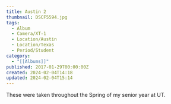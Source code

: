 ```yaml
---
title: Austin 2
thumbnail: DSCF5594.jpg
tags:
  - Album
  - Camera/XT-1
  - Location/Austin
  - Location/Texas
  - Period/Student
category:
  - "[[Albums]]"
published: 2017-01-29T00:00:00Z
created: 2024-02-04T14:18
updated: 2024-02-04T15:14
---
```

These were taken throughout the Spring of my senior year at UT.

